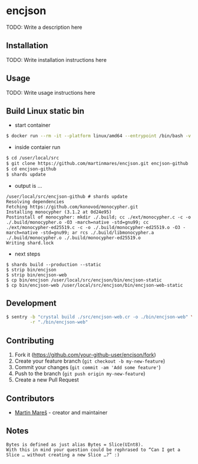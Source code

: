 # encjson

TODO: Write a description here

## Installation

TODO: Write installation instructions here

## Usage

TODO: Write usage instructions here

## Build Linux static bin

  * start container

```bash
$ docker run --rm -it --platform linux/amd64 --entrypoint /bin/bash -v $(pwd):/user/local/src/encjson 84codes/crystal:latest-ubuntu-22.04
```
  * inside contaier run

```bash
$ cd /user/local/src
$ git clone https://github.com/martinmares/encjson.git encjson-github
$ cd encjson-github
$ shards update
```

  * output is ...

```
/user/local/src/encjson-github # shards update
Resolving dependencies
Fetching https://github.com/konovod/monocypher.git
Installing monocypher (3.1.2 at 0d24e95)
Postinstall of monocypher: mkdir ./.build; cc ./ext/monocypher.c -c -o ./.build/monocypher.o -O3 -march=native -std=gnu99; cc ./ext/monocypher-ed25519.c -c -o ./.build/monocypher-ed25519.o -O3 -march=native -std=gnu99; ar rcs ./.build/libmonocypher.a ./.build/monocypher.o ./.build/monocypher-ed25519.o
Writing shard.lock
```

  * next steps

```
$ shards build --production --static
$ strip bin/encjson
$ strip bin/encjson-web
$ cp bin/encjson /user/local/src/encjson/bin/encjson-static
$ cp bin/encjson-web /user/local/src/encjson/bin/encjson-web-static
```
## Development

```bash
$ sentry -b "crystal build ./src/encjson-web.cr -o ./bin/encjson-web" \
         -r "./bin/encjson-web"
```

## Contributing

1. Fork it (<https://github.com/your-github-user/encjson/fork>)
2. Create your feature branch (`git checkout -b my-new-feature`)
3. Commit your changes (`git commit -am 'Add some feature'`)
4. Push to the branch (`git push origin my-new-feature`)
5. Create a new Pull Request

## Contributors

- [Martin Mareš](https://github.com/your-github-user) - creator and maintainer

## Notes

```
Bytes is defined as just alias Bytes = Slice(UInt8).
With this in mind your question could be rephrased to “Can I get a Slice … without creating a new Slice …?” :)
```
